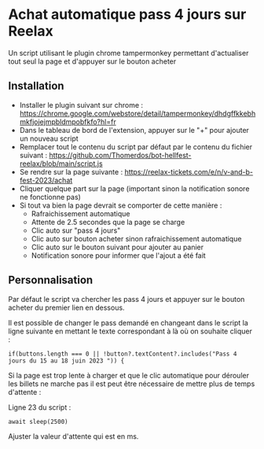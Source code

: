 # Achat automatique pass 4 jours sur Reelax

Un script utilisant le plugin chrome tampermonkey permettant d'actualiser tout seul la page et d'appuyer sur le bouton acheter

## Installation

* Installer le plugin suivant sur chrome : https://chrome.google.com/webstore/detail/tampermonkey/dhdgffkkebhmkfjojejmpbldmpobfkfo?hl=fr
* Dans le tableau de bord de l'extension, appuyer sur le "+" pour ajouter un nouveau script
* Remplacer tout le contenu du script par défaut par le contenu du fichier suivant : https://github.com/Thomerdos/bot-hellfest-reelax/blob/main/script.js
* Se rendre sur la page suivante : https://reelax-tickets.com/e/n/v-and-b-fest-2023/achat
* Cliquer quelque part sur la page (important sinon la notification sonore ne fonctionne pas)
* Si tout va bien la page devrait se comporter de cette manière :
  * Rafraichissement automatique
  * Attente de 2.5 secondes que la page se charge
  * Clic auto sur "pass 4 jours"
  * Clic auto sur bouton acheter sinon rafraichissement automatique
  * Clic auto sur le bouton suivant pour ajouter au panier
  * Notification sonore pour informer que l'ajout a été fait

## Personnalisation

Par défaut le script va chercher les pass 4 jours et appuyer sur le bouton acheter du premier lien en dessous.

Il est possible de changer le pass demandé en changeant dans le script la ligne suivante en mettant le texte correspondant à là où on souhaite cliquer :

````
if(buttons.length === 0 || !button?.textContent?.includes("Pass 4 jours du 15 au 18 juin 2023 ")) {
````

Si la page est trop lente à charger et que le clic automatique pour dérouler les billets ne marche pas il est peut être nécessaire de mettre plus de temps d'attente :

Ligne 23 du script :

````
await sleep(2500)
````

Ajuster la valeur d'attente qui est en ms.
